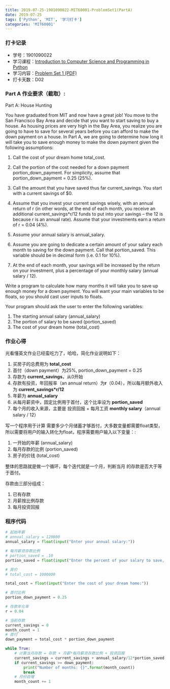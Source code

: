 ```yaml
---
title: 2019-07-25-1901090022-MIT60001-ProblemSet1(PartA)
date: 2019-07-25
tags: ['Python', 'MIT', '学习打卡']
categories: 'MIT60001'
---
```


### 打卡记录
- 学号：1901090022
- 学习课程：[Introduction to Computer Science and Programming in Python](https://ocw.mit.edu/courses/electrical-engineering-and-computer-science/6-0001-introduction-to-computer-science-and-programming-in-python-fall-2016/)
- 学习内容：[Problem Set 1 (PDF)](https://ocw.mit.edu/courses/electrical-engineering-and-computer-science/6-0001-introduction-to-computer-science-and-programming-in-python-fall-2016/assignments/MIT6_0001F16_ps1.pdf)
- 打卡天数：D02

### Part A 作业要求（截取）:

Part A: House Hunting 

You have graduated from MIT and now have a great job! You move to the San Francisco Bay Area and decide that you want to start saving to buy a house. As housing prices are very high in the Bay Area, you realize you are going to have to save for several years before you can afford to make the down payment on a house. In Part A, we are going to determine how long it will take you to save enough money to make the down payment given the following assumptions: 

1. Call the cost of your dream home total_cost. 

2. Call the portion of the cost needed for a down payment portion_down_payment. For simplicity, assume that portion_down_payment = 0.25 (25%). 

3. Call the amount that you have saved thus far current_savings. You start with a current savings of $0. 

4. Assume that you invest your current savings wisely, with an annual return of r (in other words, at the end of each month, you receive an additional current_savings\*r/12 funds to put into your savings – the 12 is because r is an annual rate). Assume that your investments earn a return of r = 0.04 (4%). 

5. Assume your annual salary is annual_salary. 

6. Assume you are going to dedicate a certain amount of your salary each month to saving for the down payment. Call that portion_saved. This variable should be in decimal form (i.e. 0.1 for 10%). 

7. At the end of each month, your savings will be increased by the return on your investment, plus a percentage of your monthly salary (annual salary / 12). 

Write a program to calculate how many months it will take you to save up enough money for a down payment. You will want your main variables to be floats, so you should cast user inputs to floats. 

Your program should ask the user to enter the following variables: 

1. The starting annual salary (annual_salary) 
2. The portion of salary to be saved (portion_saved) 
3. The cost of your dream home (total_cost) 

### 作业心得 

光看懂英文作业已经蛮吃力了，哈哈，简化作业说明如下： 

1. 买房子的总费用为 **total_cost** 
2. 首付（down payment）为25%, portion_down_payment = 0.25 
3. 存款为 **current_savings**，从0开始 
4. 存款有投资，年回报率（an annual return）为**r**（0.04），所以每月额外收入为 **current_savings\*r/12** 
5. 年薪为 **annual_salary** 
6. 从每月薪资中，固定比例用于首付，这个比率设为 **portion_saved** 
7. 每个月的收入来源，主要是 投资回报 + 每月工资 **monthly salary**（annual salary / 12） 

写一个程序用于计算 需要多少个月储蓄才够首付，大多数变量都需要float类型，所以需要将用户的输入转化为float，程序需要用户输入以下变量：: 

1. 一开始的年薪 (annual_salary) 
2. 每月存款的比例 (portion_saved) 
3. 房子的价钱 (total_cost) 

整体的思路就是做一个循环，每个迭代就是一个月，判断当月 的存款是否大于等于首付。 

存款由三部分组成： 

1. 已有存款 
2. 月薪按比例存款 
3. 每月投资回报 

### 程序代码 

``` python 
# 起始年薪 
# annual_salary = 120000 
annual_salary = float(input("Enter your annual salary:")) 

# 每月薪资存款比例 
# portion_saved = .10 
portion_saved = float(input("Enter the percent of your salary to save, as a decimal:")) 

# 房价 
# total_cost = 1000000 

total_cost = float(input("Enter the cost of your dream home:")) 

# 首付比例 
portion_down_payment = 0.25 

# 存款年化率 
r = 0.04 

# 当前存款 
current_savings = 0 
month_count = 1 
# 首付 
down_payment = total_cost * portion_down_payment 

while True: 
    # 计算当月存款 = 存款 + 月薪*每月薪资存款比例 + 投资回报 
    current_savings = current_savings + annual_salary/12*portion_saved +     current_savings*r/12 
    if current_savings >= down_payment: 
        print("Number of months: {}".format(month_count)) 
        break 
    # 月份自增 
    month_count += 1 
``` 